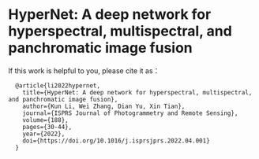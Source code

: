 # HyperNet: A deep network for hyperspectral, multispectral, and panchromatic image fusion


If this work is helpful to you, please cite it as：

      @article{li2022hypernet,
        title={HyperNet: A deep network for hyperspectral, multispectral, and panchromatic image fusion},
        author={Kun Li, Wei Zhang, Dian Yu, Xin Tian},
        journal={ISPRS Journal of Photogrammetry and Remote Sensing},
        volume={188},
        pages={30-44},
        year={2022},
        doi={https://doi.org/10.1016/j.isprsjprs.2022.04.001}
      } 
